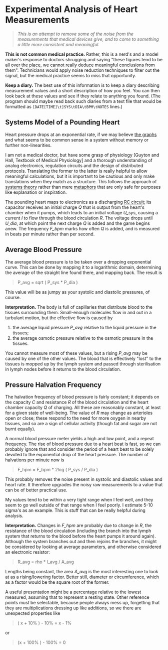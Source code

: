 # Experimental Analysis of Heart Measurements

> *This is an attempt to remove some of the noise from the
> measurements that medical devices give, and to come to
> something a little more consistent and meaningful.*

**This is not common medical practice.**  Rather, this is a
nerd's and a model maker's response to doctors shrugging and
saying "these figures tend to be all over the place, we cannot
really deduce meaningful conclusions from them".  Technicians
would apply noise reduction techniques to filter out the signal,
but the medical practice seems to miss that opportunity.

**Keep a diary.** The best use of this information is to keep
a diary describing measurement values and a short description
of how you feel.  You can then look back at these values and
see if they relate to anything you found.  (The program should
maybe read back such diaries from a text file that would be
formatted as `[DATE[TIME]\t]SYS\tDIA\tBPM\tNOTES` lines.)


## Systems Model of a Pounding Heart

Heart pressure drops at an exponential rate, if we may
believe [the graphs](https://en.wikipedia.org/wiki/Blood_pressure)
and what seems to be common sense in a system without memory
or further non-linearities.

I am not a medical doctor, but have some grasp of physiology
[Guyton and Hall, Textbook of Medical Physiology]
and a thorough understanding of analog electronics,
regulation circuits and the design of distributed protocols.
Translating the former to the latter is really helpful
to allow meaningful calculations, but it is important to be
cautious and only make translations when they match as a
structure.  This follows the approach of
[systems theory](https://en.wikipedia.org/wiki/Systems_theory)
rather than mere
[metaphors](https://en.wikipedia.org/wiki/Metaphor)
that are only safe for purposes like explanation or inspiration.

The pounding heart maps to electronics as a discharging
[RC circuit](https://en.wikipedia.org/wiki/RC_circuit);
its capacitor receives an initial charge *Q* that is output
from the heart's chamber when it pumps, which leads to an
initial voltage *U_sys*, causing a current *I* to flow through
the blood circulation *R*.  The voltage drops until *U_dia*, at
which point the next charge *Q* is added and the game begins
anew.  The frequency *F_bpm* marks how often *Q* is added,
and is measured in beats per minute rather than per second.


## Average Blood Pressure

The average blood pressure is to be taken over a dropping
exponential curve.  This can be done by mapping it to a
logarithmic domain, determining the average of the straight
line found there, and mapping back.  The result is

> P_avg = sqrt ( P_sys * P_dia )

This value will be as jumpy as your systolic and diastolic
pressures, of course.

**Interpretation.**
The body is full of capillaries that distribute blood to
the tissues surrounding them.  Small-enough molecules flow
in and out in a turbulant motion, but the effective flow
is caused by

 1. the average liquid pressure *P_avg* relative to the
    liquid pressure in the tissues;
 2. the average osmotic pressure relative to the osmotic
    pressure in the tissues.

You cannot measure most of these values, but a rising
*P_avg* may be caused by one of the other values.  The
blood that is effectively "lost" to the tissues is mopped
up by the lymph system and passed through sterilisation in
lymph nodes before it returns to the blood circulation.


## Pressure Halvation Frequency

The halvation frequency of blood pressure is fairly constant;
it depends on the capacity *C* and resistance *R* of the
blood circulation and the heart chamber capacity *Q* of
charging.  All these are reasonably constant, at least for
a given state of well-being.  The value of *R* may change
as arterioles open or close; these respond to the need for
more oxygen in nearby tissues, and so are a sign of cellular
activity (though fat and sugar are not burnt equally).

A normal blood pressure meter yields a high and low point,
and a repeat frequency.  The rise of blood pressure due to
a heart beat is fast, so we can probably ignore that and
consider the period of a heart beat to be solely devoted
to the exponential drop of the heart pressure.  The number
of halvations per minute now is

> F_hpm = F_bpm * 2log ( P_sys / P_dia )

This probably removes the noise present in systolic and
diastolic values and heart rate.  It therefore upgrades
the noisy raw measurements to a value that can be of
better practical use.

My values tend to be within a very tight range when I
feel well, and they seem to go well outside of that range
when I feel poorly.  I estimate 5-10 sigma's as an example.
This is stuff that can be really helpful during analysis.

**Interpretation.**
Changes in *F_hpm* are probably due to change in *R*,
the resistance of the blood circulation (including the
branch into the lymph system that returns to the blood
before the heart pumps it around again).  Although the
system branches out and then rejoins the branches, it
might be considered by looking at average parameters,
and otherwise considered an electronic resistor:

> R_avg = rho * l_avg / A_avg

Lengths being constant, the area *A_avg* is the most
interesting one to look at as a rising/lowering
factor.  Better still, diameter or circumference,
which as a factor would be the square root of the
former.

A useful presentation might be a percentage relative
to the lowest measured, assuming that to represent
a resting state.  Other reference points must be
selectable, because people always mess up, forgetting
that they are multiplications dressing up like
additions, so we there are unexpected properties like

> ( x + 10% ) - 10% = x - 1%

or

> (x + 100% ) - 100% = 0

